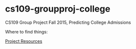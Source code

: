 # cs109-groupproj-college

CS109 Group Project Fall 2015, Predicting College Admissions



Where to find things:

[Project Resources](resources.md)